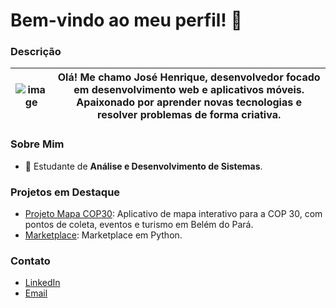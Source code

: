 # Bem-vindo ao meu perfil! 👋

### Descrição
| ![image](https://github.com/user-attachments/assets/b417f014-d701-4715-95d3-25981d2c7d73) | **Olá!** Me chamo José Henrique, desenvolvedor focado em **desenvolvimento web** e **aplicativos móveis**. Apaixonado por aprender novas tecnologias e resolver problemas de forma criativa. |
|---|---| 

### Sobre Mim
- 💼 Estudante de **Análise e Desenvolvimento de Sistemas**.

### Projetos em Destaque
- [Projeto Mapa COP30](https://github.com/henriquev22/mapabelem): Aplicativo de mapa interativo para a COP 30, com pontos de coleta, eventos e turismo em Belém do Pará.
- [Marketplace](https://github.com/henriquev22/projeto-cop30): Marketplace em Python.

### Contato
- [LinkedIn](www.linkedin.com/in/josé-vale-4842181b2)
- [Email](josehenrique17@hotmail.com)
